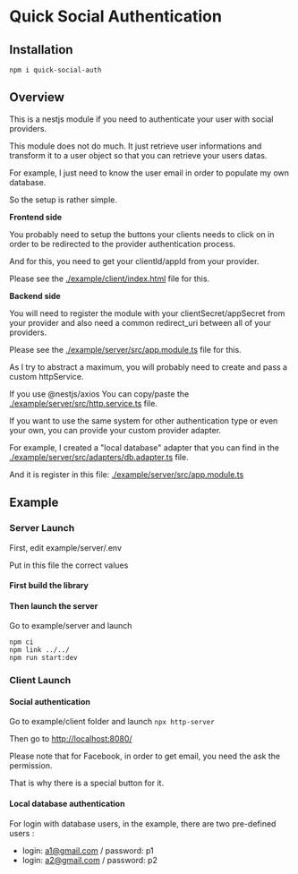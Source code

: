 # Quick Social Authentication

## Installation

`npm i quick-social-auth`


## Overview

This is a nestjs module if you need to authenticate your user with social providers.

This module does not do much. It just retrieve user informations and transform it to a user object so that you can retrieve your users datas.

For example, I just need to know the user email in order to populate my own database.

So the setup is rather simple.

**Frontend side**

You probably need to setup the buttons your clients needs to click on in order to be redirected to the provider authentication process.

And for this, you need to get your clientId/appId from your provider.

Please see the [./example/client/index.html](./example/client/index.html) file for this.

**Backend side**

You will need to register the module with your clientSecret/appSecret from your provider and also need a common redirect_uri between all of your providers.

Please see the [./example/server/src/app.module.ts](./example/server/src/app.module.ts) file for this.

As I try to abstract a maximum, you will probably need to create and pass a custom httpService.

If you use @nestjs/axios You can copy/paste the [./example/server/src/http.service.ts](./example/server/src/http.service.ts) file.

If you want to use the same system for other authentication type or even your own, you can provide your custom provider adapter.

For example, I created a "local database" adapter that you can find in the [./example/server/src/adapters/db.adapter.ts](./example/server/src/adapters/db.adapter.ts) file.

And it is register in this file: [./example/server/src/app.module.ts](./example/server/src/app.module.ts)




## Example

### Server Launch

First, edit example/server/.env

Put in this file the correct values

#### First build the library


#### Then launch the server

Go to example/server and launch

```
npm ci
npm link ../../
npm run start:dev
```

### Client Launch

#### Social authentication

Go to example/client folder and launch
`npx http-server`

Then go to [http://localhost:8080/](http://localhost:8080/)

Please note that for Facebook, in order to get email, you need the ask the permission.

That is why there is a special button for it.

#### Local database authentication

For login with database users, in the example, there are two pre-defined users :

- login: a1@gmail.com / password: p1
- login: a2@gmail.com / password: p2

